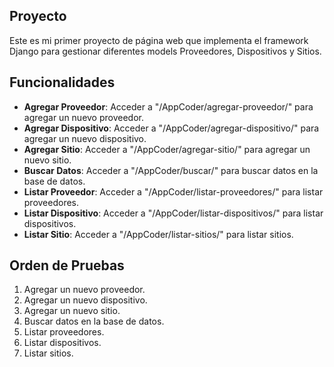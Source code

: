 ## Proyecto

Este es mi primer proyecto de página web que implementa el framework Django para gestionar diferentes models Proveedores, Dispositivos y Sitios.

## Funcionalidades

- **Agregar Proveedor**: Acceder a "/AppCoder/agregar-proveedor/" para agregar un nuevo proveedor.
- **Agregar Dispositivo**: Acceder a "/AppCoder/agregar-dispositivo/" para agregar un nuevo dispositivo.
- **Agregar Sitio**: Acceder a "/AppCoder/agregar-sitio/" para agregar un nuevo sitio.
- **Buscar Datos**: Acceder a "/AppCoder/buscar/" para buscar datos en la base de datos.
- **Listar Proveedor**: Acceder a "/AppCoder/listar-proveedores/" para listar proveedores.
- **Listar Dispositivo**: Acceder a "/AppCoder/listar-dispositivos/" para listar dispositivos.
- **Listar Sitio**: Acceder a "/AppCoder/listar-sitios/" para listar sitios.

## Orden de Pruebas

1. Agregar un nuevo proveedor.
2. Agregar un nuevo dispositivo.
3. Agregar un nuevo sitio.
4. Buscar datos en la base de datos.
5. Listar proveedores.
6. Listar dispositivos.
7. Listar sitios.
